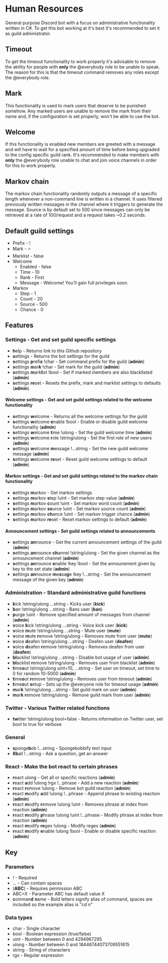 # Human Resources

General purpose Discord bot with a focus on administrative functionality written in C#. To get this bot working at it's best it's recommended to set it as guild administrator. 

## Timeout

To get the timeout functionality to work properly it's advisable to remove the ability for people with **only** the @everybody role to be unable to speak. The reason for this is that the timeout command removes any roles except the @everybody role.

## Mark

This functionality is used to mark users that deserve to be punished somehow. Any marked users are unable to remove the mark from their name and, if the configuration is set properly, won't be able to use the bot.

## Welcome

If this functionality is enabled new members are greeted with a message and will have to wait for a specified amount of time before being upgraded to the config specific guild rank. It's recommended to make members with **only** the @everybody role unable to chat and join voice channels in order for this to work properly.

## Markov chain

The markov chain functionality randomly outputs a message of a specific length whenever a non-command line is written in a channel. It uses filtered previously written messages in the channel where it triggers to generate the message. Source is by default set to 500 since messages can only be retrieved at a rate of 100/request and a request takes ~0.2 seconds.

## Default guild settings

* Prefix - !
* Mark - ⭐
* Marklist - false
* Welcome
  * Enabled - false
  * Time - 10
  * Rank - First
  * Message - Welcome! You'll gain full privileges soon.
* Markov
  * Step - 1
  * Count - 20
  * Source - 500
  * Chance - 0

## Features

### Settings - Get and set guild specific settings

* **h**elp - Returns link to this Github repository
* **s**ettings - Returns the bot settings for the guild
* **s**ettings **p**refi**x** !char - Set command prefix for the guild (**admin**)
* **s**ettings **m**ar**k** !char - Set mark for the guild (**admin**)
* **s**ettings **m**ark**l**ist !bool - Set if marked members are also blacklisted (**admin**)
* **s**ettings **re**set - Resets the prefix, mark and marklist settings to defaults (**admin**)

#### Welcome settings - Get and set guild settings related to the welcome functionality

* **s**ettings **w**elcome - Returns all the welcome settings for the guild
* **s**ettings **w**elcome **e**nable !bool - Enable or disable guild welcome functionality (**admin**)
* **s**ettings **w**elcome **t**ime !ulong - Set the guild welcome time (**admin**)
* **s**ettings **w**elcome **r**ole !string/ulong - Set the first role of new users (**admin**)
* **s**ettings **w**elcome **m**essage !...string - Set the new guild welcome message (**admin**)
* **s**ettings **w**elcome **re**set - Reset guild welcome settings to default (**admin**) 

#### Markov settings - Get and set guild settings related to the markov chain functionality

* **s**ettings **m**arkov - Get markov settings 
* **s**ettings **m**arkov **s**tep !uint - Set markov step value (**admin**)
* **s**ettings **m**arkov **c**ount !uint - Set markov word count (**admin**)
* **s**ettings **m**arkov **so**urce !uint - Set markov source count (**admin**)
* **s**ettings **m**arkov **ch**ance !uint - Set markov trigger chance (**admin**)
* **s**ettings **m**arkov **re**set - Reset markov settings to default (**admin**)

#### Announcement settings - Set guild settings related to announcements

* **s**ettings **an**nounce - Get the current announcement settings of the guild (**admin**)
* **s**ettings **an**nounce **ch**annel !string/ulong - Set the given channel as the announcement channel (**admin**)
* **s**ettings **an**nounce **e**nable !key !bool - Set the announement given by key to the set state (**admin**)
* **s**ettings **an**nounce **m**e**s**sa**g**e !key !...string - Set the announcement message of the given key (**admin**)

### Administration - Standard administrative guild functions

* **k**ick !string/ulong ...string - Kicks user (**kick**)
* **b**an !string/ulong ...string - Bans user (**ban**)
* **p**urge !uint - Remove specified amount of messages from channel (**admin**)
* **v**oice **k**ick !string/ulong ...string - Voice kick user (**kick**)
* **v**oice **m**ute !string/ulong ...string - Mute user (**mute**)
* **v**oice **m**ute **r**emove !string/ulong - Removes mute from user (**mute**)
* **v**oice **d**eafen !string/ulong ...string - Deafen user (**deafen**)
* **v**oice **d**eafen **r**emove !string/ulong - Removes deafen from user (**deafen**)
* **bl**acklist !string/ulong ...string - Disable bot usage of user (**admin**)
* **bl**acklist **r**emove !string/ulong - Removes user from blacklist (**admin**)
* **t**ime**o**ut !string/ulong uint=10, ...string - Set user on timeout, set time to 0 for random 10-5000 (**admin**)
* **t**ime**o**ut **r**emove !string/ulong - Removes user from timeout (**admin**)
* **t**ime**o**ut **s**etup - Sets up the @everyone role for timeout usage (**admin**)
* **m**ar**k** !string/ulong ...string - Set guild mark on user (**admin**)
* **m**ar**k** **r**emove !string/ulong - Remove guild mark from user (**admin**)

### Twitter - Various Twitter related functions

* **tw**itter !string/ulong bool=false - Returns information on Twitter user, set bool to true for verbose

### General

* **s**ponge**b**ob !...string - Spongebobbify text input
* **8b**all !...string - Ask a question, get an answer

### React - Make the bot react to certain phrases

* **r**eact ulong - Get all or specific reactions  (**admin**)
* **r**eact **a**dd !ulong !rgx !...phrase - Add a new reaction (**admin**)
* **r**eact **r**emove !ulong - Remove bot guild reaction (**admin**)
* **r**eact **m**odify **a**dd !ulong !...phrase - Append phrase to existing reaction (**admin**)
* **r**eact **m**odify **r**emove !ulong !uint - Removes phrase at index from reaction (**admin**)
* **r**eact **m**odify **p**hrase !ulong !uint !...phrase - Modify phrase at index from reaction (**admin**)
* **r**eact **m**odify **re**gex !ulong - Modify regex (**admin**)
* **r**eact **m**odify **e**nable !ulong !bool - Enable or disable specific reaction (**admin**)

## Key

### Parameters

* ! - Required
* ... - Can contain spaces
* (**ABC**) - Requires permission ABC
* ABC=X - Parameter ABC has default value X
* **c**omman**d** **n**ame - Bold letters signify alias of command, spaces are included so the example alias is "cd n"

### Data types

* char - Single character
* bool - Boolean expression (true/false)
* uint - Number between 0 and 4294967295
* ulong - Number between 0 and 18446744073709551615
* string - String of characters
* rgx - Regular expression
